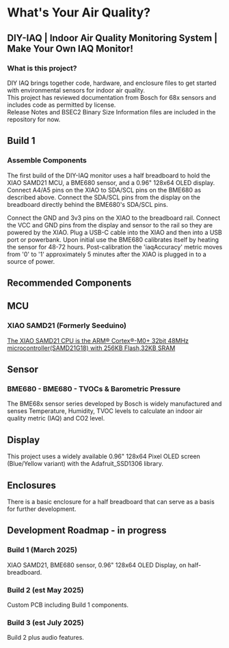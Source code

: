 # What's Your Air Quality? 
## DIY-IAQ | Indoor Air Quality Monitoring System | Make Your Own IAQ Monitor!

### What is this project?
DIY IAQ brings together code, hardware, and enclosure files to get started with environmental sensors for indoor air quality. <br> 
This project has reviewed documentation from Bosch for 68x sensors and includes code as permitted by license. <br>
Release Notes and BSEC2 Binary Size Information files are included in the repository for now.

## Build 1 
### Assemble Components 

The first build of the DIY-IAQ monitor uses a half breadboard to hold the XIAO SAMD21 MCU, a BME680 sensor, and a 0.96" 128x64 OLED display.  Connect A4/A5 pins on the XIAO to SDA/SCL pins on the BME680 as described above. Connect the SDA/SCL pins from the display on the breadboard directly behind the BME680's SDA/SCL pins. 

Connect the GND and 3v3 pins on the XIAO to the breadboard rail. Connect the VCC and GND pins from the display and sensor to the rail so they are powered by the XIAO. Plug a USB-C cable into the XIAO and then into a USB port or powerbank. Upon initial use the BME680 calibrates itself by heating the sensor for 48-72 hours. Post-calibration the 'iaqAccuracy' metric moves from '0' to '1' approximately 5 minutes after the XIAO is plugged in to a source of power.

## Recommended Components

## MCU
### XIAO SAMD21 (Formerly Seeduino) 
[The XIAO SAMD21 CPU is the ARM® Cortex®-M0+ 32bit 48MHz microcontroller(SAMD21G18) with 256KB Flash,32KB SRAM](https://wiki.seeedstudio.com/Seeeduino-XIAO/)

## Sensor
### BME680 - BME680 - TVOCs & Barometric Pressure
The BME68x sensor series developed by Bosch is widely manufactured and senses Temperature, Humidity, TVOC levels to calculate an indoor air quality metric (IAQ) and CO2 level. 

## Display
This project uses a widely available 0.96" 128x64 Pixel OLED screen (Blue/Yellow variant) with the Adafruit_SSD1306 library. 

## Enclosures
There is a basic enclosure for a half breadboard that can serve as a basis for further development.

## Development Roadmap  - in progress
### Build 1 (March 2025)
XIAO SAMD21, BME680 sensor, 0.96" 128x64 OLED Display, on half-breadboard.
### Build 2 (est May 2025)
Custom PCB including Build 1 components.
### Build 3 (est July 2025)
Build 2 plus audio features.
